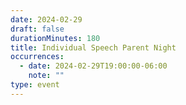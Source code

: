 ```yaml
---
date: 2024-02-29
draft: false
durationMinutes: 180
title: Individual Speech Parent Night
occurrences:
  - date: 2024-02-29T19:00:00-06:00
    note: ""
type: event
---
```

